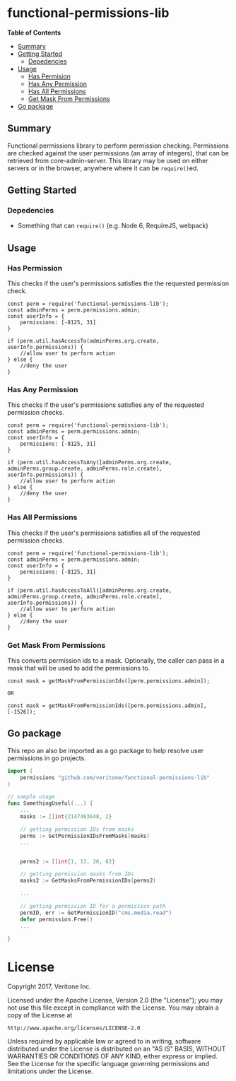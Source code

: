 # functional-permissions-lib

**Table of Contents**

- [Summary](#summary)
- [Getting Started](#getting-started)
    - [Depedencies](#depedencies)
- [Usage](#usage)
    - [Has Permision](#has-permission)
    - [Has Any Permission](#has-any-permission)
    - [Has All Permissions](#has-all-permissions)
    - [Get Mask From Permissions](#get-mask-from-permissions)
- [Go package](#go-package)

## Summary
Functional permissions library to perform permission checking.
Permissions are checked against the user permissions (an array of integers), that can be retrieved from core-admin-server.
This library may be used on either servers or in the browser, anywhere where it can be `require()`ed.

## Getting Started

### Depedencies
* Something that can `require()` (e.g. Node 6, RequireJS, webpack)

## Usage

### Has Permission
This checks if the user's permissions satisfies the the requested permission check.

```
const perm = require('functional-permissions-lib');
const adminPerms = perm.permissions.admin;
const userInfo = {
    permissions: [-8125, 31]
}

if (perm.util.hasAccessTo(adminPerms.org.create, userInfo.permissions)) {
    //allow user to perform action
} else {
    //deny the user
}
```

### Has Any Permission
This checks if the user's permissions satisfies any of the requested permission checks.

```
const perm = require('functional-permissions-lib');
const adminPerms = perm.permissions.admin;
const userInfo = {
    permissions: [-8125, 31]
}

if (perm.util.hasAccessToAny([adminPerms.org.create, adminPerms.group.create, adminPerms.role.create], userInfo.permissions)) {
    //allow user to perform action
} else {
    //deny the user
}
```

### Has All Permissions
This checks if the user's permissions satisfies all of the requested permission checks.

```
const perm = require('functional-permissions-lib');
const adminPerms = perm.permissions.admin;
const userInfo = {
    permissions: [-8125, 31]
}

if (perm.util.hasAccessToAll([adminPerms.org.create, adminPerms.group.create, adminPerms.role.create], userInfo.permissions)) {
    //allow user to perform action
} else {
    //deny the user
}
```

### Get Mask From Permissions
This converts permission ids to a mask.
Optionally, the caller can pass in a mask that will be used to add the permissions to.

```
const mask = getMaskFromPermissionIds([perm.permissions.admin]);

OR

const mask = getMaskFromPermissionIds([perm.permissions.admin], [-1526]);
```

## Go package

This repo an also be imported as a go package to help resolve user permissions in go projects.

```go
import (
	permissions "github.com/veritone/functional-permissions-lib"
)

// sample usage
func SomethingUseful(...) {
	...
	masks := []int{2147483648, 2}

	// getting permission IDs from masks
	perms := GetPermissionIDsFromMasks(masks)
	...


	perms2 := []int{1, 13, 26, 62}

	// getting permission masks from IDs
	masks2 := GetMasksFromPermissionIDs(perms2)

	...

	// getting permission ID for a permission path
	permID, err := GetPermissionID("cms.media.read")
	defer permission.Free()
	...

}
```


# License
Copyright 2017, Veritone Inc.

Licensed under the Apache License, Version 2.0 (the "License");
you may not use this file except in compliance with the License.
You may obtain a copy of the License at

    http://www.apache.org/licenses/LICENSE-2.0

Unless required by applicable law or agreed to in writing, software
distributed under the License is distributed on an "AS IS" BASIS,
WITHOUT WARRANTIES OR CONDITIONS OF ANY KIND, either express or implied.
See the License for the specific language governing permissions and
limitations under the License.
